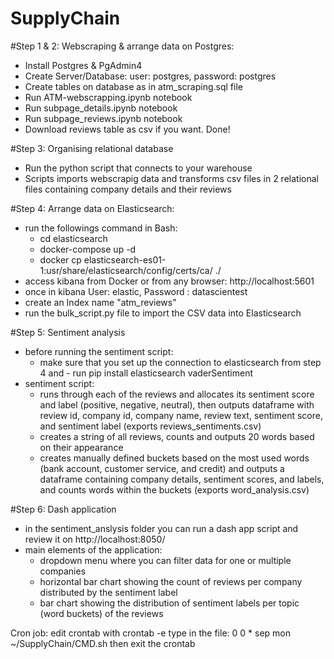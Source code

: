 # SupplyChain
#Step 1 & 2: Webscraping & arrange data on Postgres:
  - Install Postgres & PgAdmin4 
  - Create Server/Database: user: postgres, password: postgres
  - Create tables on database as in atm_scraping.sql file
  - Run ATM-webscrapping.ipynb notebook
  - Run subpage_details.ipynb notebook
  - Run subpage_reviews.ipynb notebook
  - Download reviews table as csv if you want. Done!

#Step 3: Organising relational database
  - Run the python script that connects to your warehouse
  - Scripts imports webscrapig data and transforms csv files in 2 relational files containing company details and their reviews

#Step 4: Arrange data on Elasticsearch: 
  - run the followings command in Bash:
    - cd elasticsearch
    - docker-compose up -d
    - docker cp elasticsearch-es01-1:usr/share/elasticsearch/config/certs/ca/ ./
  - access kibana from Docker or from any browser: http://localhost:5601
  - once in kibana User: elastic, Password : datascientest
  - create an Index name "atm_reviews"
  - run the bulk_script.py file to import the CSV data into Elasticsearch

#Step 5: Sentiment analysis
  - before running the sentiment script:
      - make sure that you set up the connection to elasticsearch from step 4 and - run pip install elasticsearch vaderSentiment 
  - sentiment script:
      - runs through each of the reviews and allocates its sentiment score and  label (positive, negative, neutral), then outputs dataframe with review id, company id, company name, review text, sentiment score, and sentiment label (exports reviews_sentiments.csv)
      - creates a string of all reviews, counts and outputs 20 words based on their appearance
      - creates manually defined buckets based on the most used words (bank account, customer service, and credit) and outputs a dataframe containing company details, sentiment scores, and labels, and counts words within the buckets (exports word_analysis.csv)
   
#Step 6: Dash application
  - in the sentiment_anslysis folder you can run a dash app script and review it on http://localhost:8050/ 
  - main elements of the application:
    - dropdown menu where you can filter data for one or multiple companies
    - horizontal bar chart showing the count of reviews per company distributed by the sentiment label
    - bar chart showing the distribution of sentiment labels per topic (word buckets) of the reviews 
  
Cron job: 
edit crontab with crontab -e
type in the file:
0 0 * sep mon ~/SupplyChain/CMD.sh
then exit the crontab